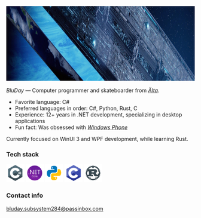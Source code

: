 <!-- ## 🫐 Welcome to BluDay's [_Installation_](https://www.halopedia.org/Halo_Array) 🫐 -->

<img height="200" src="assets/headers/h2a_delta_halo_render.png"/>

_BluDay_ — Computer programmer and skateboarder from [_Älta_](https://en.wikipedia.org/wiki/%C3%84lta).

- Favorite language: C#
- Preferred languages in order: C#, Python, Rust, C
- Experience: 12+ years in .NET development, specializing in desktop applications
- Fun fact: Was obsessed with [_Windows Phone_](https://en.wikipedia.org/wiki/Windows_Phone)

Currently focused on WinUI 3 and WPF development, while learning Rust.

### Tech stack

<div align="left">
  <img width="48" height="48" src="assets/icons/csharp.png" alt="C# logo"/>
  <img width="48" height="48" src="assets/icons/dotnet.png" alt=".NET logo"/>
  <img width="48" height="48" src="assets/icons/python.png" alt="Python logo"/>
  <img width="48" height="48" src="assets/icons/c.png" alt="C logo"/>
  <img width="48" height="48" src="assets/icons/rust.png" alt="Rust logo"/>
  <!--
  <img width="48" height="48" src="assets/icons/arch-linux.png" alt="Arch Linux"/>
  <img width="48" height="48" src="assets/icons/windows-11.png" alt="Windows 11 logo"/>
  -->
</div>

### Contact info

bluday.subsystem284@passinbox.com
